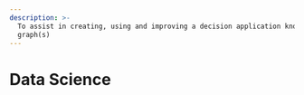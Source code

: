 ```yaml
---
description: >-
  To assist in creating, using and improving a decision application knowledge
  graph(s)
---
```


# Data Science



